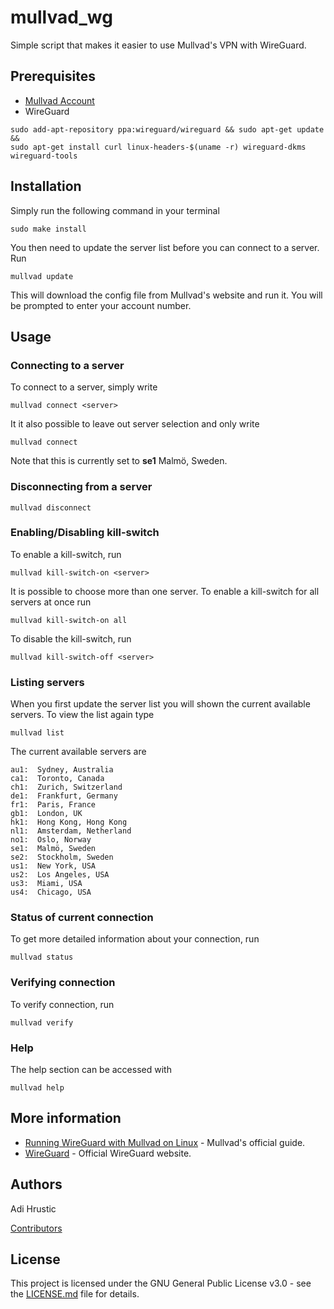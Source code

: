 # mullvad_wg
Simple script that makes it easier to use Mullvad's VPN with WireGuard.

## Prerequisites
* [Mullvad Account](https://mullvad.net/)
* WireGuard
```
sudo add-apt-repository ppa:wireguard/wireguard && sudo apt-get update && 
sudo apt-get install curl linux-headers-$(uname -r) wireguard-dkms wireguard-tools
```

## Installation
Simply run the following command in your terminal
```
sudo make install
```

You then need to update the server list before you can connect to a server. Run
```
mullvad update
```

This will download the config file from Mullvad's website and run it. You will be prompted to enter your account number.

## Usage
### Connecting to a server
To connect to a server, simply write
```
mullvad connect <server>
```

It it also possible to leave out server selection and only write
```
mullvad connect
```

Note that this is currently set to **se1** Malmö, Sweden.

### Disconnecting from a server
```
mullvad disconnect
```

### Enabling/Disabling kill-switch
To enable a kill-switch, run
```
mullvad kill-switch-on <server>
```

It is possible to choose more than one server. To enable a kill-switch for all servers at once run
```
mullvad kill-switch-on all
```

To disable the kill-switch, run
```
mullvad kill-switch-off <server>
```

### Listing servers
When you first update the server list you will shown the current available servers. To view the list again type
```
mullvad list
```

The current available servers are
```
au1:  Sydney, Australia
ca1:  Toronto, Canada
ch1:  Zurich, Switzerland
de1:  Frankfurt, Germany
fr1:  Paris, France
gb1:  London, UK
hk1:  Hong Kong, Hong Kong
nl1:  Amsterdam, Netherland
no1:  Oslo, Norway
se1:  Malmö, Sweden
se2:  Stockholm, Sweden
us1:  New York, USA
us2:  Los Angeles, USA
us3:  Miami, USA
us4:  Chicago, USA
```

### Status of current connection
To get more detailed information about your connection, run
```
mullvad status
```

### Verifying connection
To verify connection, run
```
mullvad verify
```

### Help
The help section can be accessed with
```
mullvad help
```

## More information
* [Running WireGuard with Mullvad on Linux](https://mullvad.net/en/guides/wireguard-and-mullvad-vpn/) - Mullvad's official guide.
* [WireGuard](https://www.wireguard.com/) - Official WireGuard website.

## Authors
Adi Hrustic

[Contributors](https://github.com/adihrustic/mullvad_wg/graphs/contributors)

## License
This project is licensed under the GNU General Public License v3.0 - see the [LICENSE.md](LICENSE.md) file for details.


